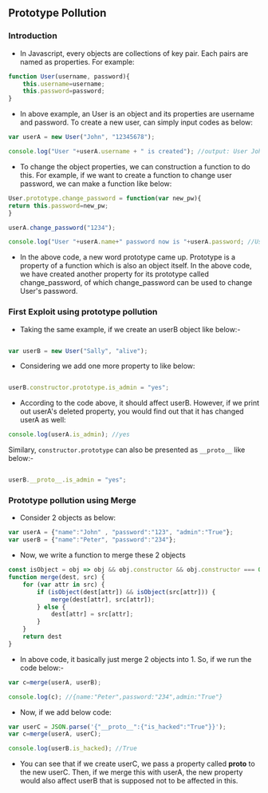## Prototype Pollution

### Introduction
- In Javascript, every objects are collections of key pair. Each pairs are named as properties. For example:

```js
function User(username, password){
    this.username=username;
    this.password=password;
}
```

- In above example, an User is an object and its properties are username and password. To create a new user, can simply input codes as below:

```js
var userA = new User("John", "12345678");

console.log("User "+userA.username + " is created"); //output: User John is created

```

- To change the object properties, we can construction a function to do this. For example, if we want to create a function to change user password, we can make a function like below:

```js
User.prototype.change_password = function(var new_pw){
return this.password=new_pw;
}

userA.change_password("1234"); 

console.log("User "+userA.name+" password now is "+userA.password; //User John passowrd now is 1234
```
- In the above code, a new word prototype came up. Prototype is a property of a function which is also an object itself. In the above code, we have created another property for its prototype called change_password, of which change_password can be used to change User's password. 

### First Exploit using prototype pollution

- Taking the same example, if we create an userB object like below:-

```js

var userB = new User("Sally", "alive");

``` 

- Considering we add one more property to like below:

```js

userB.constructor.prototype.is_admin = "yes";

```

- According to the code above, it should affect userB. However, if we print out userA's deleted property, you would find out that it has changed userA as well:

```js
console.log(userA.is_admin); //yes
```

Similary, ```constructor.prototype``` can also be presented as ```__proto__``` like below:-

```js

userB.__proto__.is_admin = "yes";
```


### Prototype pollution using Merge

- Consider 2 objects as below:

```js
var userA = {"name":"John" , "password":"123", "admin":"True"};
var userB = {"name":"Peter", "password":"234"};

```
- Now, we write a function to merge these 2 objects
```js
const isObject = obj => obj && obj.constructor && obj.constructor === Object;
function merge(dest, src) {
    for (var attr in src) {
        if (isObject(dest[attr]) && isObject(src[attr])) {
            merge(dest[attr], src[attr]);
        } else {
            dest[attr] = src[attr];
        }
    }
    return dest
}
```
- In above code, it basically just merge 2 objects into 1. So, if we run the code below:-

```js
var c=merge(userA, userB);

console.log(c); //{name:"Peter",password:"234",admin:"True"}
```

- Now, if we add below code:
```js
var userC = JSON.parse('{"__proto__":{"is_hacked":"True"}}');
var c=merge(userA, userC);

console.log(userB.is_hacked); //True
```

- You can see that if we create userC, we pass a property called __proto__ to the new userC. Then, if we merge this with userA, the new property would also affect userB that is supposed not to be affected in this.





